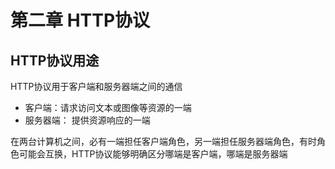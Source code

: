 # 第二章 HTTP协议

## HTTP协议用途

HTTP协议用于客户端和服务器端之间的通信

* 客户端：请求访问文本或图像等资源的一端
* 服务器端： 提供资源响应的一端

在两台计算机之间，必有一端担任客户端角色，另一端担任服务器端角色，有时角色可能会互换，HTTP协议能够明确区分哪端是客户端，哪端是服务器端


